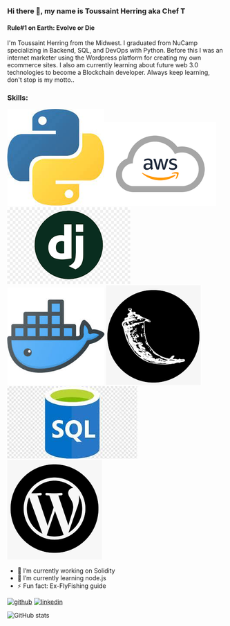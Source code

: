 ### Hi there 👋, my name is Toussaint Herring aka Chef T
#### Rule#1 on Earth: Evolve or Die
I'm Toussaint Herring from the Midwest. I graduated from NuCamp specializing in Backend, SQL, and DevOps with Python. Before this I was an internet marketer using the Wordpress platform for creating my own ecommerce sites. I also am currently learning about future web 3.0 technologies to become a Blockchain developer. Always keep learning, don't stop is my motto..

### Skills: 
   ![github](https://github.com/Chef-TMan/Images/blob/main/python2.jpg)![github](https://github.com/Chef-TMan/Images/blob/main/aws.png) ![github](https://github.com/Chef-TMan/Images/blob/main/django.png) ![github](https://github.com/Chef-TMan/Images/blob/main/docker.jpg) ![github](https://github.com/Chef-TMan/Images/blob/main/flask.png) ![github](https://github.com/Chef-TMan/Images/blob/main/sql.jpg) ![github](https://github.com/Chef-TMan/Images/blob/main/wordpress.png)

- 🔭 I’m currently working on Solidity  
- 🌱 I’m currently learning node.js 
- ⚡ Fun fact: Ex-FlyFishing guide 


[<img src='https://cdn.jsdelivr.net/npm/simple-icons@3.0.1/icons/github.svg' alt='github' height='40'>](https://github.com/Chef-TMan)  [<img src='https://cdn.jsdelivr.net/npm/simple-icons@3.0.1/icons/linkedin.svg' alt='linkedin' height='40'>](https://www.linkedin.com/in/linkedin.com/in/toussaint-herring-6aa5939/)  

![GitHub stats](https://github-readme-stats.vercel.app/api?username=Chef-TMan&show_icons=true)  

